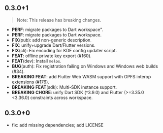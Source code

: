 ## 0.3.0+1

> Note: This release has breaking changes.

 - **PERF**: migrate packages to Dart workspace".
 - **PERF**: migrate packages to Dart workspace.
 - **FIX**(pub): add non-generic description.
 - **FIX**: unify+upgrade Dart/Flutter versions.
 - **FIX**(cli): Fix encoding for KDF config updater script.
 - **FEAT**: offline private key export (#160).
 - **FEAT**(dev): Install `melos`.
 - **BUG**(auth): Fix registration failing on Windows and Windows web builds  (#34).
 - **BREAKING** **FEAT**: add Flutter Web WASM support with OPFS interop extensions (#176).
 - **BREAKING** **FEAT**(sdk): Multi-SDK instance support.
 - **BREAKING** **CHORE**: unify Dart SDK (^3.9.0) and Flutter (>=3.35.0 <3.36.0) constraints across workspace.

## 0.3.0+0

- fix: add missing dependencies; add LICENSE

